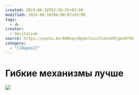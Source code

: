 ```yaml
---
created: 2024-08-18T03:58:55+03:00
modified: 2024-08-18T04:00:07+03:00
tags:
  - 📥
creator:
  - Veritasium
source: https://youtu.be/86McqnJNy9o?si=1fzdrm2RlgmsH7SK
category:
  - "[[Наука]]"
---
```


# Гибкие механизмы лучше

![](https://youtu.be/86McqnJNy9o?si=1fzdrm2RlgmsH7SK)